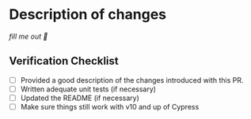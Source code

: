 # Description of changes

<!--
Please fill out this section with a description of your changes and your approach to this ticket. Please make sure to include things such as:
* A high-level description of your changes
* Why did you take the approach that you took?
* Are there any edge cases the reviewer should be aware of?
* Are there any known limitations that will be addressed with a future change?
-->

_fill me out 📝_

## Verification Checklist

- [ ] Provided a good description of the changes introduced with this PR.
- [ ] Written adequate unit tests (if necessary)
- [ ] Updated the README (if necessary)
- [ ] Make sure things still work with v10 and up of Cypress